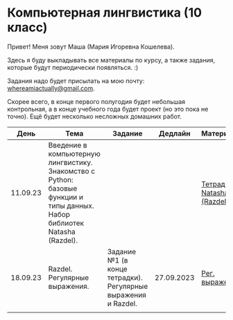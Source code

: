 # Компьютерная лингвистика (10 класс)
Привет! Меня зовут Маша (Мария Игоревна Кошелева).

Здесь я буду выкладывать все материалы по курсу, а также задания, которые будут периодически появляться. :)

Задания надо будет присылать на мою почту: whereamiactually@gmail.com.

Скорее всего, в конце первого полугодия будет небольшая контрольная, а в конце учебного года будет проект (но это пока не точно). Ещё будет несколько несложных домашних работ.

| День | Тема | Задание | Дедлайн | Материалы |
|---------|---------|---------|---------|---------|
| 11.09.23 | Введение в компьютерную лингвистику. Знакомство с Python: базовые функции и типы данных. Набор библиотек Natasha (Razdel).|         |         |[Тетрадка](https://colab.research.google.com/drive/1n5gN2wmVP3j9YEhNoQb-_vBSes4r83qf?usp=sharing)  [Natasha (Razdel)](https://github.com/natasha/razdel)|
| 18.09.23 | Razdel. Регулярные выражения. | Задание №1 (в конце тетрадки). Регулярные выражения и Razdel. | 27.09.2023 | [Рег. выражения](https://res.cloudinary.com/dyd911kmh/image/upload/v1665049611/Marketing/Blog/Regular_Expressions_Cheat_Sheet.pdf)  |
|      |      |         |         |         |
